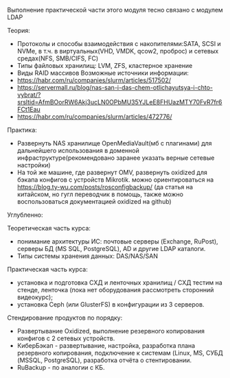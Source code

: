 Выполнение практической части этого модуля тесно связано с модулем LDAP

Теория:
- Протоколы и способы взаимодействия с накопителями:SATA, SCSI и NVMe, в т.ч. в виртуальных(VHD, VMDK, qcow2, проброс) и сетевых средах(NFS, SMB/CIFS, FC)
- Типы файловых хранилищ: LVM, ZFS, кластерное хранение
- Виды RAID массивов
Возможные источники информации:
- https://habr.com/ru/companies/slurm/articles/517502/
- https://servermall.ru/blog/nas-san-i-das-chem-otlichayutsya-i-chto-vybrat/?srsltid=AfmBOorRW6Akj3ucLN0OPbMU35YJLeE8FHUazMTY70FvR7fr6FCt1Eau
- https://habr.com/ru/companies/slurm/articles/472776/

Практика:
- Развернуть NAS хранилище OpenMediaVault(мб с плагинами) для дальнейшего использования в доменной инфраструктуре(рекомендовано заранее указать верные сетевые настройки)
- На той же машине, где развернут OMV, развернуть oxidized для бэкапа конфигов с устройств Mikrotik. можно ориентироваться на https://blog.ty-wu.com/posts/rosconfigbackup/ (да статья на китайском, но гугл переводчик в помощь, также можно воспользоваться документацией oxidized на github)





Углубленно:

Теоретическая часть курса:
- понимание архитектуры ИС: почтовые серверы (Exchange, RuPost), серверы БД (MS SQL, PostgreSQL), AD и другие LDAP каталоги.
- Типы системы хранения данных: DAS/NAS/SAN

Практическая часть курса:
- установка и подготовка СХД и ленточных хранилищ / СХД тестим на стенде, ленточка (пока нет оборудования рассмотреть сторонний видеокурс);
- установка Ceph (или GlusterFS) в конфигурации из 3 серверов.  

Стендирование продуктов по порядку:
- Развертывание Oxidized, выполнение резервного копирования конфигов c 2 сетевых устройств.
- КиберБэкап - развертывание, настройка, разработка плана резервного копирования, подключение к системам (Linux, MS,  СУБД (MSSQL, PostgreSQL), разработка отчёта о стентировании.
- RuBackup - по аналогии с КБ.